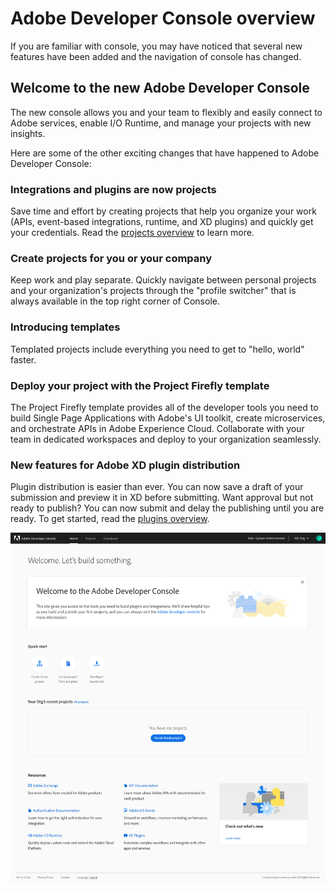# Adobe Developer Console overview

If you are familiar with console, you may have noticed that several new features have been added and the navigation of console has changed. 

## Welcome to the new Adobe Developer Console

The new console allows you and your team to flexibly and easily connect to Adobe services, enable I/O Runtime, and manage your projects with new insights.

Here are some of the other exciting changes that have happened to Adobe Developer Console:

### Integrations and plugins are now projects
    
Save time and effort by creating projects that help you organize your work (APIs, event-based integrations, runtime, and XD plugins) and quickly get your credentials. Read the [projects overview](projects.md) to learn more.

### Create projects for you or your company  
    
Keep work and play separate. Quickly navigate between personal projects and your organization's projects through the "profile switcher" that is always available in the top right corner of Console.

### Introducing templates

Templated projects include everything you need to get to "hello, world" faster.

### Deploy your project with the Project Firefly template

The Project Firefly template provides all of the developer tools you need to build Single Page Applications with Adobe's UI toolkit, create microservices, and orchestrate APIs in Adobe Experience Cloud. Collaborate with your team in dedicated workspaces and deploy to your organization seamlessly. 

### New features for Adobe XD plugin distribution

Plugin distribution is easier than ever. You can now save a draft of your submission and preview it in XD before submitting. Want approval but not ready to publish? You can now submit and delay the publishing until you are ready. To get started, read the [plugins overview](plugins.md).

![](images/welcome.png)

